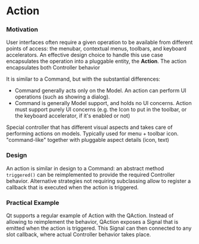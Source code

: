 # Action

### Motivation

User interfaces often require a given operation to be available from different points of
access: the menubar, contextual menus, toolbars, and keyboard accelerators. 
An effective design choice to handle this use case encapsulates the operation into a 
pluggable entity, the **Action**. The action encapsulates both Controller behavior

It is similar to a Command, but with the substantial differences:

- Command generally acts only on the Model. An action can perform UI operations 
  (such as showing a dialog).
- Command is generally Model support, and holds no UI concerns. Action must support
  purely UI concerns (e.g. the Icon to put in the toolbar, or the keyboard accelerator,
  if it's enabled or not)

Special controller that has different visual aspects and takes care of performing
actions on models. Typically used for menu + toolbar icon. "command-like" together
with pluggable aspect details (icon, text)

### Design

An action is similar in design to a Command: an abstract method ``triggered()`` 
can be reimplemented to provide the required Controller behavior. Alternative strategies
not requiring subclassing allow to register a callback that is executed when the action
is triggered.


### Practical Example

Qt supports a regular example of Action with the QAction. Instead of allowing
to reimplement the behavior, QAction exposes a Signal that is emitted when the
action is triggered. This Signal can then connected to any slot callback, where
actual Controller behavior takes place.

